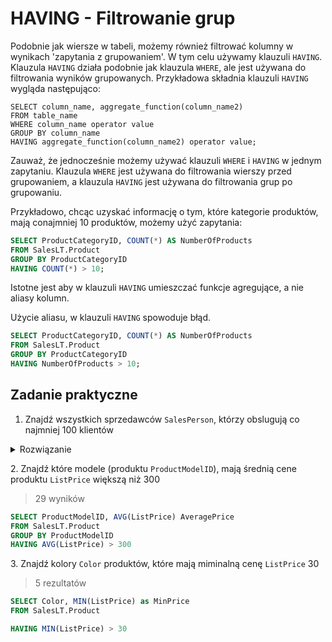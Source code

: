 # HAVING - Filtrowanie grup

Podobnie jak wiersze w tabeli, możemy również filtrować kolumny w wynikach 'zapytania z grupowaniem'. W tym celu używamy klauzuli `HAVING`. Klauzula `HAVING` działa podobnie jak klauzula `WHERE`, ale jest używana do filtrowania wyników grupowanych. Przykładowa składnia klauzuli `HAVING` wygląda następująco:

```
SELECT column_name, aggregate_function(column_name2)
FROM table_name
WHERE column_name operator value
GROUP BY column_name
HAVING aggregate_function(column_name2) operator value;

```

Zauważ, że jednocześnie możemy używać klauzuli `WHERE` i `HAVING` w jednym zapytaniu. Klauzula `WHERE` jest używana do filtrowania wierszy przed grupowaniem, a klauzula `HAVING` jest używana do filtrowania grup po grupowaniu.

Przykładowo, chcąc uzyskać informację o tym, które kategorie produktów, mają conajmniej 10 produktów, możemy użyć zapytania:


```sql
SELECT ProductCategoryID, COUNT(*) AS NumberOfProducts
FROM SalesLT.Product
GROUP BY ProductCategoryID
HAVING COUNT(*) > 10;
```

Istotne jest aby w klauzuli `HAVING` umieszczać funkcje agregujące, a nie aliasy kolumn.

Użycie aliasu, w klauzuli `HAVING` spowoduje błąd.






```sql
SELECT ProductCategoryID, COUNT(*) AS NumberOfProducts
FROM SalesLT.Product
GROUP BY ProductCategoryID
HAVING NumberOfProducts > 10;
```

## Zadanie praktyczne

1. Znajdź wszystkich sprzedawców `SalesPerson`, którzy obslugują co najmniej 100 klientów


<details><summary>Rozwiązanie</summary>

```sql
SELECT SalesPerson, COUNT(*) CustomerCount
FROM SalesLT.Customer
GROUP BY SalesPerson
HAVING COUNT(*) > 100
```

</details>



2\. Znajdź które modele (produktu `ProductModelID`), mają średnią cene produktu `ListPrice` większą niż 300



> 29 wyników


```sql
SELECT ProductModelID, AVG(ListPrice) AveragePrice
FROM SalesLT.Product
GROUP BY ProductModelID
HAVING AVG(ListPrice) > 300
```


3\. Znajdź kolory `Color` produktów, które mają miminalną cenę `ListPrice` 30

> 5 rezultatów


```sql
SELECT Color, MIN(ListPrice) as MinPrice
FROM SalesLT.Product

HAVING MIN(ListPrice) > 30
```


